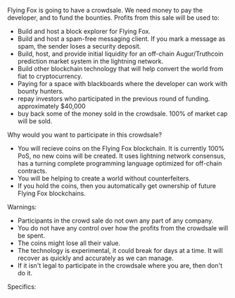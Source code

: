Flying Fox is going to have a crowdsale. We need money to pay the developer, and to fund the bounties.
Profits from this sale will be used to:
* Build and host a block explorer for Flying Fox.
* Build and host a spam-free messaging client. If you mark a message as spam, the sender loses a security deposit.
* Build, host, and provide initial liquidity for an off-chain Augur/Truthcoin prediction market system in the lightning network.
* Build other blockchain technology that will help convert the world from fiat to cryptocurrency. 
* Paying for a space with blackboards where the developer can work with bounty hunters.
* repay investors who participated in the previous round of funding. approximately $40,000
* buy back some of the money sold in the crowdsale. 100% of market cap will be sold.

Why would you want to participate in this crowdsale?
* You will recieve coins on the Flying Fox blockchain. It is currently 100% PoS, no new coins will be created. It uses lightning network consensus, has a turning complete programming language optimized for off-chain contracts.
* You will be helping to create a world without counterfeiters. 
* If you hold the coins, then you automatically get ownership of future Flying Fox blockchains. 



Warnings:
* Participants in the crowd sale do not own any part of any company.
* You do not have any control over how the profits from the crowdsale will be spent.
* The coins might lose all their value.
* The technology is experimental, it could break for days at a time. It will recover as quickly and accurately as we can manage.
* If it isn't legal to participate in the crowdsale where you are, then don't do it. 

Specifics:

